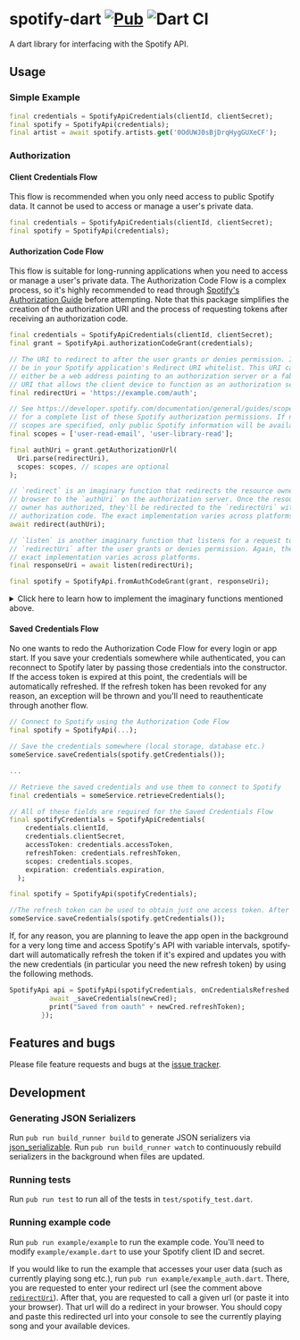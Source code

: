 # spotify-dart [![Pub](https://img.shields.io/pub/v/spotify.svg)](https://pub.dartlang.org/packages/spotify) ![Dart CI](https://github.com/rinukkusu/spotify-dart/workflows/Dart%20CI/badge.svg)

A dart library for interfacing with the Spotify API.

## Usage

### Simple Example

```dart
final credentials = SpotifyApiCredentials(clientId, clientSecret);
final spotify = SpotifyApi(credentials);
final artist = await spotify.artists.get('0OdUWJ0sBjDrqHygGUXeCF');
```

### Authorization
#### Client Credentials Flow
This flow is recommended when you only need access to public Spotify data. It cannot be used to access or manage a user's private data.

```dart
final credentials = SpotifyApiCredentials(clientId, clientSecret);
final spotify = SpotifyApi(credentials);
```

#### Authorization Code Flow
This flow is suitable for long-running applications when you need to access or manage a user's private data. The Authorization Code Flow is a complex process, so it's highly recommended to read through [Spotify's Authorization Guide][spotify_auth] before attempting. Note that this package simplifies the creation of the authorization URI and the process of requesting tokens after receiving an authorization code.

```dart
final credentials = SpotifyApiCredentials(clientId, clientSecret);
final grant = SpotifyApi.authorizationCodeGrant(credentials);

// The URI to redirect to after the user grants or denies permission. It must
// be in your Spotify application's Redirect URI whitelist. This URI can
// either be a web address pointing to an authorization server or a fabricated
// URI that allows the client device to function as an authorization server.
final redirectUri = 'https://example.com/auth';

// See https://developer.spotify.com/documentation/general/guides/scopes/
// for a complete list of these Spotify authorization permissions. If no
// scopes are specified, only public Spotify information will be available.
final scopes = ['user-read-email', 'user-library-read'];

final authUri = grant.getAuthorizationUrl(
  Uri.parse(redirectUri),
  scopes: scopes, // scopes are optional
);

// `redirect` is an imaginary function that redirects the resource owner's
// browser to the `authUri` on the authorization server. Once the resource
// owner has authorized, they'll be redirected to the `redirectUri` with an
// authorization code. The exact implementation varies across platforms.
await redirect(authUri);

// `listen` is another imaginary function that listens for a request to
// `redirectUri` after the user grants or denies permission. Again, the
// exact implementation varies across platforms.
final responseUri = await listen(redirectUri);

final spotify = SpotifyApi.fromAuthCodeGrant(grant, responseUri);
```

<details>
  <summary>Click here to learn how to implement the imaginary functions mentioned above.</summary>
  
  -----
  
  Unfortunately, there's not a universal example for implementing the imaginary functions, `redirect` and `listen`, because different options exist for each platform.
      
  For Flutter apps, there's two popular approaches:
  1. Launch a browser using [url_launcher][] and listen for a redirect using [uni_links][].
      ```dart
      if (await canLaunch(authUri)) {
        await launch(authUri);
      }

      ...
  
      final linksStream = getLinksStream().listen((String link) async {
        if (link.startsWith(redirectUri)) {
          responseUri = link;
        }
      });
      ```

  2. Launch a WebView inside the app and listen for a redirect using [webview_flutter][].
      ```dart
      WebView(
        javascriptMode: JavascriptMode.unrestricted,
        initialUrl: authUri,
        navigationDelegate: (navReq) {
          if (navReq.url.startsWith(redirectUri)) {
            responseUri = navReq.url;
            return NavigationDecision.prevent;
          }
          
          return NavigationDecision.navigate;
        },
        ...
      );
      ```
   
  For Dart apps, the best approach depends on the available options for accessing a browser. In general, you'll need to launch the authorization URI through the client's browser and listen for the redirect URI.
</details>

#### Saved Credentials Flow
No one wants to redo the Authorization Code Flow for every login or app start. If you save your credentials somewhere while authenticated, you can reconnect to Spotify later by passing those credentials into the constructor. If the access token is expired at this point, the credentials will be automatically refreshed. If the refresh token has been revoked for any reason, an exception will be thrown and you'll need to reauthenticate through another flow.

```dart
// Connect to Spotify using the Authorization Code Flow
final spotify = SpotifyApi(...);

// Save the credentials somewhere (local storage, database etc.)
someService.saveCredentials(spotify.getCredentials());

...

// Retrieve the saved credentials and use them to connect to Spotify
final credentials = someService.retrieveCredentials();

// All of these fields are required for the Saved Credentials Flow
final spotifyCredentials = SpotifyApiCredentials(
    credentials.clientId,
    credentials.clientSecret,
    accessToken: credentials.accessToken,
    refreshToken: credentials.refreshToken,
    scopes: credentials.scopes,
    expiration: credentials.expiration,
  );

final spotify = SpotifyApi(spotifyCredentials);

//The refresh token can be used to obtain just one access token. After token retrieval, a new refresh token is provided.
someService.saveCredentials(spotify.getCredentials());
```

If, for any reason, you are planning to leave the app open in the background for a very long time and access Spotify's API with variable intervals, spotify-dart will automatically refresh the token if it's expired and updates you with the new credentials (in particular you need the new refresh token) by using the following methods.

```dart
SpotifyApi api = SpotifyApi(spotifyCredentials, onCredentialsRefreshed: (SpotifyApiCredentials newCred) async {
          await _saveCredentials(newCred);
          print("Saved from oauth" + newCred.refreshToken);
        });
``` 

## Features and bugs

Please file feature requests and bugs at the [issue tracker][tracker].

## Development

### Generating JSON Serializers
Run `pub run build_runner build` to generate JSON serializers via [json_serializable][].
Run `pub run build_runner watch` to continuously rebuild serializers in the background when files are updated.

### Running tests
Run `pub run test` to run all of the tests in `test/spotify_test.dart`.

### Running example code
Run `pub run example/example` to run the example code. You'll need to modify `example/example.dart` to use your Spotify client ID and secret.

If you would like to run the example that accesses your user data (such as currently playing song etc.), run `pub run example/example_auth.dart`. There, you are requested to
enter your redirect url (see the comment above [`redirectUri`](#authorization-code-flow)). After that, you are requested to call a given url (or paste it into your browser). That url will do a redirect in your browser. You should copy and paste this redirected url into your console to see the currently playing song and your available devices.

[json_serializable]: https://pub.dartlang.org/packages/json_serializable
[spotify_auth]: https://developer.spotify.com/documentation/general/guides/authorization-guide/
[tracker]: https://github.com/rinukkusu/spotify-dart/issues
[uni_links]: https://pub.dev/packages/uni_links
[url_launcher]: https://pub.dev/packages/url_launcher
[webview_flutter]: https://pub.dev/packages/webview_flutter
